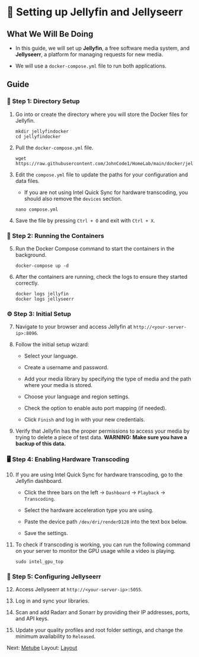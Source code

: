 # 🍿 Setting up Jellyfin and Jellyseerr

## What We Will Be Doing

* In this guide, we will set up **Jellyfin**, a free software media system, and **Jellyseerr**, a platform for managing requests for new media.

* We will use a `docker-compose.yml` file to run both applications.

## Guide

### 📂 Step 1: Directory Setup

1. Go into or create the directory where you will store the Docker files for Jellyfin.

   ```
   mkdir jellyfindocker
   cd jellyfindocker
   ```

2. Pull the `docker-compose.yml` file.

   ```
   wget https://raw.githubusercontent.com/JohnCode1/HomeLab/main/docker/jellyfin/compose.yml
   ```

3. Edit the `compose.yml` file to update the paths for your configuration and data files.

   * If you are not using Intel Quick Sync for hardware transcoding, you should also remove the `devices` section.

   ```
   nano compose.yml
   ```

4. Save the file by pressing `Ctrl + O` and exit with `Ctrl + X`.

### 🚀 Step 2: Running the Containers

5. Run the Docker Compose command to start the containers in the background.

   ```
   docker-compose up -d
   ```

6. After the containers are running, check the logs to ensure they started correctly.

   ```
   docker logs jellyfin
   docker logs jellyseerr
   ```

### ⚙️ Step 3: Initial Setup

7. Navigate to your browser and access Jellyfin at `http://<your-server-ip>:8096`.

8. Follow the initial setup wizard:

   * Select your language.

   * Create a username and password.

   * Add your media library by specifying the type of media and the path where your media is stored.

   * Choose your language and region settings.

   * Check the option to enable auto port mapping (if needed).

   * Click `Finish` and log in with your new credentials.

9. Verify that Jellyfin has the proper permissions to access your media by trying to delete a piece of test data. **WARNING: Make sure you have a backup of this data.**

### 🖥️ Step 4: Enabling Hardware Transcoding

10. If you are using Intel Quick Sync for hardware transcoding, go to the Jellyfin dashboard.

    * Click the three bars on the left -> `Dashboard` -> `Playback` -> `Transcoding`.

    * Select the hardware acceleration type you are using.

    * Paste the device path `/dev/dri/renderD128` into the text box below.

    * Save the settings.

11. To check if transcoding is working, you can run the following command on your server to monitor the GPU usage while a video is playing.

    ```
    sudo intel_gpu_top
    ```

### 🔄 Step 5: Configuring Jellyseerr

12. Access Jellyseerr at `http://<your-server-ip>:5055`.

13. Log in and sync your libraries.

14. Scan and add Radarr and Sonarr by providing their IP addresses, ports, and API keys.

15. Update your quality profiles and root folder settings, and change the minimum availability to `Released`.

Next: [Metube](../Metube)
Layout: [Layout](../Layout)
